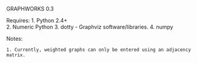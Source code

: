 GRAPHWORKS 0.3

Requires:
	1. Python 2.4+	
	2. Numeric Python
	3. dotty - Graphviz software/libraries.
	4. numpy
	
Notes: 

	1. Currently, weighted graphs can only be entered using an adjacency matrix. 
